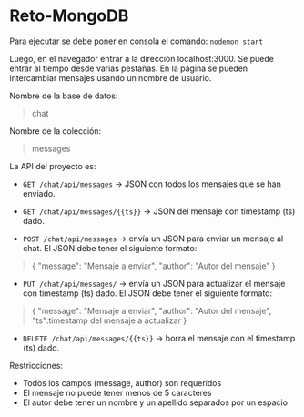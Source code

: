 # Reto-MongoDB

Para ejecutar se debe poner en consola el comando: `nodemon start`

Luego, en el navegador entrar a la dirección localhost:3000. Se puede entrar al tiempo desde varias pestañas. En la página se pueden intercambiar mensajes usando un nombre de usuario.

Nombre de la base de datos: 

> chat

Nombre de la colección: 

> messages

La API del proyecto es:

* `GET /chat/api/messages` -> JSON con todos los mensajes que se han enviado.

* `GET /chat/api/messages/{{ts}}` -> JSON del mensaje con timestamp (ts) dado.

* `POST /chat/api/messages` -> envía un JSON para enviar un mensaje al chat. El JSON debe tener el siguiente formato:

> { "message": "Mensaje a enviar", "author": "Autor del mensaje" }

* `PUT /chat/api/messages/` -> envía un JSON para actualizar el mensaje con timestamp (ts) dado. El JSON debe tener el siguiente formato:

> { "message": "Mensaje a enviar", "author": "Autor del mensaje", "ts":timestamp del mensaje a actualizar }

* `DELETE /chat/api/messages/{{ts}}` -> borra el mensaje con el timestamp (ts) dado.

Restricciones:

* Todos los campos (message, author) son requeridos
* El mensaje no puede tener menos de 5 caracteres
* El autor debe tener un nombre y un apellido separados por un espacio
